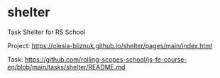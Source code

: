 # shelter
Task Shelter for RS School

Project: https://olesia-bliznuk.github.io/shelter/pages/main/index.html

Task: https://github.com/rolling-scopes-school/js-fe-course-en/blob/main/tasks/shelter/README.md

